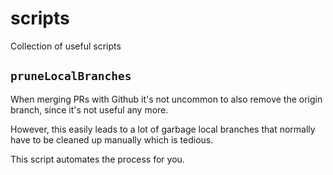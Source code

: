 # scripts
Collection of useful scripts


## `pruneLocalBranches`

When merging PRs with Github it's not uncommon to also remove the origin
branch, since it's not useful any more.

However, this easily leads to a lot of garbage local branches that
normally have to be cleaned up manually which is tedious.

This script automates the process for you.
